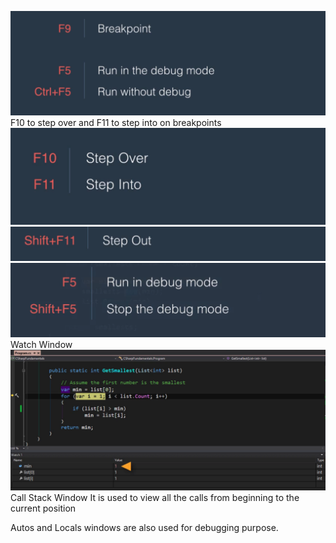 ![alt text](image-65.png)
F10 to step over and F11 to step into on breakpoints
![alt text](image-66.png)
![alt text](image-68.png)
![alt text](image-69.png)
Watch Window
![alt text](image-67.png)
Call Stack Window
It is used to view all the calls from beginning to the current position

Autos and Locals windows are also used for debugging purpose.